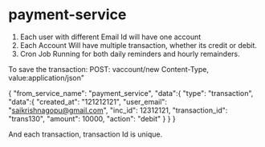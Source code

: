# payment-service

1. Each user with different Email Id will have one account
2. Each Account Will have multiple transaction, whether its credit or debit.
3. Cron Job Running for both daily reminders and hourly remainders.

To save the transaction:
POST: vaccount/new
Content-Type, value:application/json"

{
	"from_service_name": "payment_service",
	"data":{
		"type": "transaction",
		"data":{
			"created_at": "121212121",
			"user_email": "saikrishnagopu@gmail.com",
			"inc_id": 12312121,
			"transaction_id": "trans130",
			"amount": 10000,
			"action": "debit"
		}
	}
}


And each transaction, transaction Id is unique.

